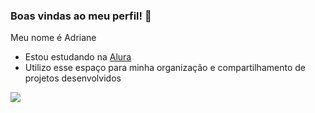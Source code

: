 ### Boas vindas ao meu perfil! 🖤
Meu nome é Adriane
- Estou estudando na [Alura](https://www.alura.com.br)
- Utilizo esse espaço para minha organização e compartilhamento de projetos desenvolvidos

![](https://media.tenor.com/A0yCLZcqaGEAAAAM/cap-tornado.gif)
